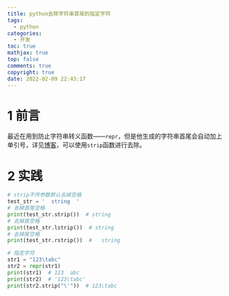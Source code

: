 ```yaml
---
title: python去除字符串首尾的指定字符
tags:
  - python
categories:
  - 开发
toc: true
mathjax: true
top: false
comments: true
copyright: true
date: 2022-02-09 22:43:17
---
```


# 1 前言

最近在用到防止字符串转义函数——`repr`，但是他生成的字符串首尾会自动加上单引号，详见[博客](dragonliu.tk/2022/02/09/python中防止字符串转义/)，可以使用`strip`函数进行去除。 

# 2 实践

```python
# strip不传参数默认去掉空格
test_str = '  string  '
# 去掉首尾空格
print(test_str.strip())  # string
# 去掉首空格
print(test_str.lstrip())  # string  
# 去掉尾空格
print(test_str.rstrip())  #   string

# 指定字符
str1 = "123\tabc"
str2 = repr(str1)
print(str1)  # 123	abc
print(str2)  # '123\tabc'
print(str2.strip("\'"))  # 123\tabc
```
